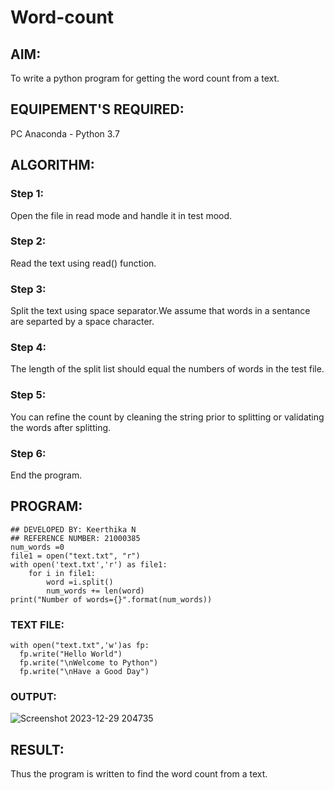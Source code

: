 # Word-count
## AIM:
To write a python program for getting the word count from a text.
## EQUIPEMENT'S REQUIRED: 
PC
Anaconda - Python 3.7
## ALGORITHM: 
### Step 1:
Open the file in read mode and handle it in test mood.
### Step 2: 
 Read the text using read() function.
### Step 3: 
Split the text using space separator.We assume that words in a sentance are separted by a space character.
### Step 4:  
The length of the split list should equal the numbers of words in the test file.
### Step 5: 
You can refine the count by cleaning the string prior to splitting or validating the words after splitting.
### Step 6: 
End the program.
## PROGRAM:
```
## DEVELOPED BY: Keerthika N
## REFERENCE NUMBER: 21000385
num_words =0
file1 = open("text.txt", "r")
with open('text.txt','r') as file1:
    for i in file1:
        word =i.split()
        num_words += len(word)
print("Number of words={}".format(num_words))
```
### TEXT FILE:
```
with open("text.txt",'w')as fp:
  fp.write("Hello World")
  fp.write("\nWelcome to Python")
  fp.write("\nHave a Good Day")
```

### OUTPUT:
![Screenshot 2023-12-29 204735](https://github.com/GAYATHRI-K06/Word-count/assets/145742742/940e7fbe-b359-4c43-9dd1-b7df24a20985)


## RESULT:
Thus the program is written to find the word count from a text.
